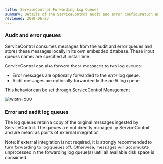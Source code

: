 ```yaml
---
title: ServiceControl Forwarding Log Queues
summary: Details of the ServiceControl audit and error configuration and forwarding behavior 
reviewed: 2020-06-23
---
```


### Audit and error queues

ServiceControl consumes messages from the audit and error queues and stores these messages locally in its own embedded database. These input queues names are specified at install time.

ServiceControl can also forward these messages to two log queues:

 * Error messages are optionally forwarded to the _error_ log queue.
 * Audit messages are optionally forwarded to the _audit_ log queue.

This behavior can be set through ServiceControl Management.

![](managementutil-queueconfig.png 'width=500')


### Error and audit log queues

The log queues retain a copy of the original messages ingested by ServiceControl.
The queues are not directly managed by ServiceControl and are meant as points of external integration.

Note: If external integration is not required, it is strongly recommended to turn forwarding to log queues off. Otherwise, messages will accumulate unprocessed in the forwarding log queue(s) until all available disk space is consumed.
